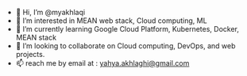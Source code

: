 - 👋 Hi, I’m @myakhlaqi
- 👀 I’m interested in MEAN web stack, Cloud computing, ML
- 🌱 I’m currently learning Google Cloud Platform, Kubernetes, Docker, MEAN stack
- 💞️ I’m looking to collaborate on Cloud computing, DevOps, and web projects.
- 📫 reach me by email at : yahya.akhlaghi@gmail.com

<!---
myakhlaqi/myakhlaqi is a ✨ special ✨ repository because its `README.md` (this file) appears on your GitHub profile.
You can click the Preview link to take a look at your changes.
--->
